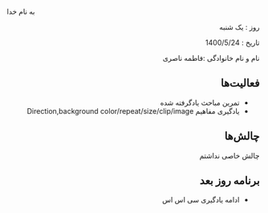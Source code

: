 

 
به نام خدا


 
</div>


 
<div dir="rtl" align="right">


 
روز : یک شنبه

تاریخ : 1400/5/24

نام و نام خانوادگی :فاطمه ناصری


 
## فعالیت‌ها


 * تمرین مباحث یادگرفته شده
 * یادگیری مفاهیم Direction,background color/repeat/size/clip/image 
 
## چالش‌ها

چالش خاصی نداشتم
## برنامه روز بعد


* ادامه یادگیری سی اس اس

</div>


 
